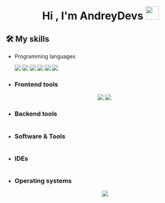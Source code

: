 


<h1 align="center"><b>Hi , I'm AndreyDevs </b><img src="https://media.giphy.com/media/hvRJCLFzcasrR4ia7z/giphy.gif" width="35"></h1>

## 🛠️ My skills
- Programming languages
    <div>
        <img src="https://img.shields.io/badge/C-05122A?style=flat&logo=c"/>
        <img src="https://img.shields.io/badge/C++-05122A?style=flat&logo=c%2B%2B&logoColor=286EBF"/>
        <img src="https://img.shields.io/badge/Java-05122A?style=flat&logo=java"/>
        <img src="https://img.shields.io/badge/JavaScript-05122A?style=flat&logo=javascript"/>
        <img src="https://img.shields.io/badge/Kotlin-05122A?style=flat&logo=kotlin"/>
        <img src="https://img.shields.io/badge/Python-05122A?style=flat&logo=python&logoColor=EDDF2E"/>
    </div>

- ### Frontend tools
    <div align="center">
        <img src="https://img.shields.io/badge/HMTL5-05122A?style=flat&logo=html5"/>
        <img src="https://img.shields.io/badge/CSS-05122A?style=flat&logo=css3&logoColor=2C87F0"/>
        <img src=""/>
    </div>

- ### Backend tools
    <div align="center">
        <img src=""/>
    </div>

- ### Software & Tools
    <div align="center">
        <img src=""/>
    </div>

- ### IDEs
    <div align="center">
        <img src=""/>
    </div>

- ### Operating systems
    <div align="center">
      <img src="https://img.shields.io/badge/Python-05122A?style=flat&logo=python">
    </div>
